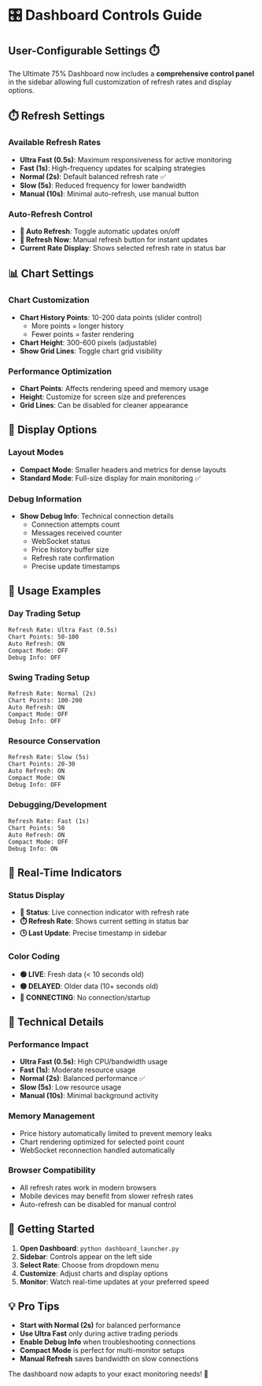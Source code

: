 # 🎛️ Dashboard Controls Guide

## User-Configurable Settings ⏱️

The Ultimate 75% Dashboard now includes a **comprehensive control panel** in the sidebar allowing full customization of refresh rates and display options.

## ⏱️ Refresh Settings

### Available Refresh Rates
- **Ultra Fast (0.5s)**: Maximum responsiveness for active monitoring
- **Fast (1s)**: High-frequency updates for scalping strategies  
- **Normal (2s)**: Default balanced refresh rate ✅
- **Slow (5s)**: Reduced frequency for lower bandwidth
- **Manual (10s)**: Minimal auto-refresh, use manual button

### Auto-Refresh Control
- **🔄 Auto Refresh**: Toggle automatic updates on/off
- **🔄 Refresh Now**: Manual refresh button for instant updates
- **Current Rate Display**: Shows selected refresh rate in status bar

## 📊 Chart Settings

### Chart Customization
- **Chart History Points**: 10-200 data points (slider control)
  - More points = longer history
  - Fewer points = faster rendering
- **Chart Height**: 300-600 pixels (adjustable)
- **Show Grid Lines**: Toggle chart grid visibility

### Performance Optimization
- **Chart Points**: Affects rendering speed and memory usage
- **Height**: Customize for screen size and preferences
- **Grid Lines**: Can be disabled for cleaner appearance

## 🎨 Display Options

### Layout Modes
- **Compact Mode**: Smaller headers and metrics for dense layouts
- **Standard Mode**: Full-size display for main monitoring ✅

### Debug Information
- **Show Debug Info**: Technical connection details
  - Connection attempts count
  - Messages received counter
  - WebSocket status
  - Price history buffer size
  - Refresh rate confirmation
  - Precise update timestamps

## 🎯 Usage Examples

### Day Trading Setup
```
Refresh Rate: Ultra Fast (0.5s)
Chart Points: 50-100
Auto Refresh: ON
Compact Mode: OFF
Debug Info: OFF
```

### Swing Trading Setup  
```
Refresh Rate: Normal (2s)
Chart Points: 100-200
Auto Refresh: ON
Compact Mode: OFF
Debug Info: OFF
```

### Resource Conservation
```
Refresh Rate: Slow (5s)
Chart Points: 20-30
Auto Refresh: ON
Compact Mode: ON
Debug Info: OFF
```

### Debugging/Development
```
Refresh Rate: Fast (1s)
Chart Points: 50
Auto Refresh: ON
Compact Mode: OFF
Debug Info: ON
```

## 📡 Real-Time Indicators

### Status Display
- **📡 Status**: Live connection indicator with refresh rate
- **⏱️ Refresh Rate**: Shows current setting in status bar
- **🕒 Last Update**: Precise timestamp in sidebar

### Color Coding
- **🟢 LIVE**: Fresh data (< 10 seconds old)
- **🟡 DELAYED**: Older data (10+ seconds old)  
- **🔴 CONNECTING**: No connection/startup

## 🔧 Technical Details

### Performance Impact
- **Ultra Fast (0.5s)**: High CPU/bandwidth usage
- **Fast (1s)**: Moderate resource usage
- **Normal (2s)**: Balanced performance ✅
- **Slow (5s)**: Low resource usage
- **Manual (10s)**: Minimal background activity

### Memory Management
- Price history automatically limited to prevent memory leaks
- Chart rendering optimized for selected point count
- WebSocket reconnection handled automatically

### Browser Compatibility
- All refresh rates work in modern browsers
- Mobile devices may benefit from slower refresh rates
- Auto-refresh can be disabled for manual control

## 🚀 Getting Started

1. **Open Dashboard**: `python dashboard_launcher.py`
2. **Sidebar**: Controls appear on the left side
3. **Select Rate**: Choose from dropdown menu
4. **Customize**: Adjust charts and display options
5. **Monitor**: Watch real-time updates at your preferred speed

## 💡 Pro Tips

- **Start with Normal (2s)** for balanced performance
- **Use Ultra Fast** only during active trading periods
- **Enable Debug Info** when troubleshooting connections
- **Compact Mode** is perfect for multi-monitor setups
- **Manual Refresh** saves bandwidth on slow connections

The dashboard now adapts to your exact monitoring needs! 🎯 